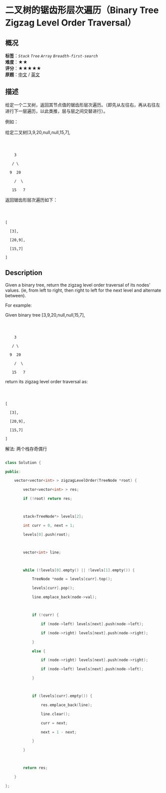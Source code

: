 # 二叉树的锯齿形层次遍历（Binary Tree Zigzag Level Order Traversal）
## 概况
**标签**：*`Stack`*  *`Tree`*  *`Array`*  *`Breadth-first-search`*<br>
**难度**：★★<br>
**评分**：★★★★★<br>
**原题**：[中文](https://leetcode-cn.com/problems/binary-tree-zigzag-level-order-traversal) / [英文](https://leetcode.com/problems/binary-tree-zigzag-level-order-traversal)
## 描述

给定一个二叉树，返回其节点值的锯齿形层次遍历。（即先从左往右，再从右往左进行下一层遍历，以此类推，层与层之间交替进行）。



例如：

给定二叉树[3,9,20,null,null,15,7],

```



    3

   / \

  9  20

    /  \

   15   7

```





返回锯齿形层次遍历如下：

```



[

  [3],

  [20,9],

  [15,7]

]

```



## Description

Given a binary tree, return the zigzag level order traversal of its nodes' values. (ie, from left to right, then right to left for the next level and alternate between).





For example:

Given binary tree [3,9,20,null,null,15,7],

```



    3

   / \

  9  20

    /  \

   15   7

```







return its zigzag level order traversal as:

```



[

  [3],

  [20,9],

  [15,7]

]

```





解法: 两个栈存奇偶行



```c++

class Solution {

public:

	vector<vector<int> > zigzagLevelOrder(TreeNode *root) {

		vector<vector<int> > res;

		if (!root) return res;



		stack<TreeNode*> levels[2];

		int curr = 0, next = 1;

		levels[0].push(root);



		vector<int> line;



		while (!levels[0].empty() || !levels[1].empty()) {

			TreeNode *node = levels[curr].top();

			levels[curr].pop();

			line.emplace_back(node->val);



			if (!curr) {

				if (node->left) levels[next].push(node->left);

				if (node->right) levels[next].push(node->right);

			}

			else {

				if (node->right) levels[next].push(node->right);

				if (node->left) levels[next].push(node->left);

			}



			if (levels[curr].empty()) {

				res.emplace_back(line);

				line.clear();

				curr = next;

				next = 1 - next;

			}

		}



		return res;

	}

};

```